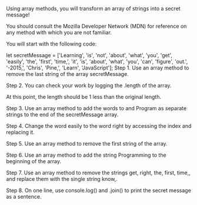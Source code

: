 Using array methods, you will transform an array of strings into a secret message!

You should consult the Mozilla Developer Network (MDN) for reference on any method with which you are not familiar.

You will start with the following code:

let secretMessage = ['Learning', 'is', 'not', 'about', 'what', 'you', 'get', 'easily', 'the', 'first', 'time,', 'it', 'is', 'about', 'what', 'you', 'can', 'figure', 'out.', '-2015,', 'Chris', 'Pine,', 'Learn', 'JavaScript'];
Step 1.
Use an array method to remove the last string of the array secretMessage.

Step 2.
You can check your work by logging the .length of the array.

At this point, the length should be 1 less than the original length.

Step 3.
Use an array method to add the words to and Program as separate strings to the end of the secretMessage array.

Step 4.
Change the word easily to the word right by accessing the index and replacing it.

Step 5.
Use an array method to remove the first string of the array.

Step 6.
Use an array method to add the string Programming to the beginning of the array.

Step 7.
Use an array method to remove the strings get, right, the, first, time,, and replace them with the single string know,.

Step 8.
On one line, use console.log() and .join() to print the secret message as a sentence.